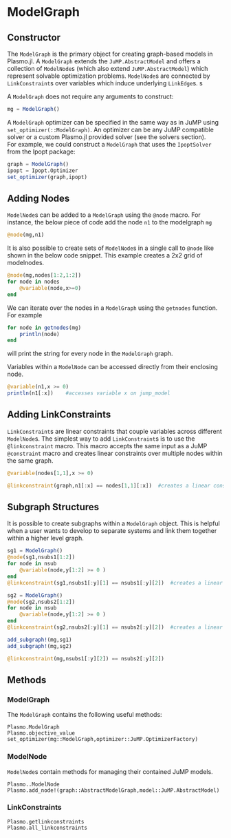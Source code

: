 # ModelGraph

## Constructor
The `ModelGraph` is the primary object for creating graph-based models in Plasmo.jl.  A `ModelGraph` extends the `JuMP.AbstractModel` and offers a collection of `ModelNode`s (which also
extend `JuMP.AbstractModel`) which represent solvable optimization problems.
`ModelNode`s are connected by `LinkConstraint`s over variables which induce underlying `LinkEdge`s.  s

A `ModelGraph` does not require any arguments to construct:

```julia
mg = ModelGraph()
```

A `ModelGraph` optimizer can be specified in the same way as in JuMP using `set_optimizer(::ModelGraph)`.  An optimizer can be any
JuMP compatible solver or a custom Plasmo.jl provided solver (see the solvers section).  
For example, we could construct a `ModelGraph` that uses the `IpoptSolver` from the Ipopt package:

```julia
graph = ModelGraph()
ipopt = Ipopt.Optimizer
set_optimizer(graph,ipopt)
```

## Adding Nodes
`ModelNode`s can be added to a `ModelGraph` using the `@node` macro.  For instance, the below piece of code add the node `n1` to the modelgraph `mg`
```julia
@node(mg,n1)
```

It is also possible to create sets of `ModelNode`s in a single call to `@node` like shown in the below code snippet.
This example creates a 2x2 grid of modelnodes.

```julia
@node(mg,nodes[1:2,1:2])
for node in nodes
    @variable(node,x>=0)
end
```
We can iterate over the nodes in a `ModelGraph` using the `getnodes` function.  For example

```julia
for node in getnodes(mg)
    println(node)
end
```
will print the string for every node in the `ModelGraph` graph.  


Variables within a `ModelNode` can be accessed directly from their enclosing node.  
```julia
@variable(n1,x >= 0)
println(n1[:x])    #accesses variable x on jump_model
```

## Adding LinkConstraints

`LinkConstraint`s are linear constraints that couple variables across different `ModelNode`s.  The simplest way to add `LinkConstraint`s
is to use the `@linkconstraint` macro.  This macro accepts the same input as a JuMP `@constraint` macro and creates linear constraints over multiple nodes within the same graph.

```julia
@variable(nodes[1,1],x >= 0)

@linkconstraint(graph,n1[:x] == nodes[1,1][:x])  #creates a linear constraint between nodes n1 and n2
```


## Subgraph Structures

It is possible to create subgraphs within a `ModelGraph` object.  This is helpful when a user wants to develop to separate systems and link them together within
a higher level graph.

```julia
sg1 = ModelGraph()
@node(sg1,nsubs1[1:2])
for node in nsub
    @variable(node,y[1:2] >= 0 )
end
@linkconstraint(sg1,nsubs1[:y][1] == nsubs1[:y][2])  #creates a linear constraint between nodes n1 and n2

sg2 = ModelGraph()
@node(sg2,nsubs2[1:2])
for node in nsub
    @variable(node,y[1:2] >= 0 )
end
@linkconstraint(sg2,nsubs2[:y][1] == nsubs2[:y][2])  #creates a linear constraint between nodes n1 and n2

add_subgraph!(mg,sg1)
add_subgraph!(mg,sg2)

@linkconstraint(mg,nsubs1[:y][2]) == nsubs2[:y][2])
```

## Methods

### ModelGraph
The `ModelGraph` contains the following useful methods:

```@docs
Plasmo.ModelGraph
Plasmo.objective_value
set_optimizer(mg::ModelGraph,optimizer::JuMP.OptimizerFactory)
```
### ModelNode
`ModelNode`s contain methods for managing their contained JuMP models.

```@docs
Plasmo..ModelNode
Plasmo.add_node!(graph::AbstractModelGraph,model::JuMP.AbstractModel)
```

### LinkConstraints
```@docs
Plasmo.getlinkconstraints
Plasmo.all_linkconstraints

```
